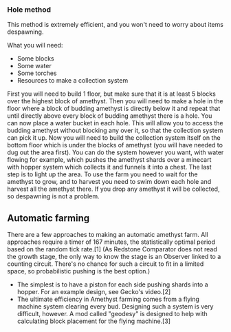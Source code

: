 ### Hole method
This method is extremely efficient, and you won't need to worry about items despawning.

What you will need:

- Some blocks
- Some water
- Some torches
- Resources to make a collection system

First you will need to build 1 floor, but make sure that it is at least 5 blocks over the highest block of amethyst. Then you will need to make a hole in the floor where a block of budding amethyst is directly below it and repeat that until directly above every block of budding amethyst there is a hole. You can now place a water bucket in each hole. This will allow you to access the budding amethyst without blocking any over it, so that the collection system can pick it up.
Now you will need to build the collection system itself on the bottom floor which is under the blocks of amethyst (you will have needed to dug out the area first). You can do the system however you want, with water flowing for example, which pushes the amethyst shards over a minecart with hopper system which collects it and funnels it into a chest. The last step is to light up the area.
To use the farm you need to wait for the amethyst to grow, and to harvest you need to swim down each hole and harvest all the amethyst there. If you drop any amethyst it will be collected, so despawning is not a problem.

## Automatic farming
There are a few approaches to making an automatic amethyst farm. All approaches require a timer of 167 minutes, the statistically optimal period based on the random tick rate.[1] (As Redstone Comparator does not read the growth stage, the only way to know the stage is an Observer linked to a counting circuit. There's no chance for such a circuit to fit in a limited space, so probabilistic pushing is the best option.)

- The simplest is to have a piston for each side pushing shards into a hopper. For an example design, see Gecko's video.[2]
- The ultimate efficiency in Amethyst farming comes from a flying machine system clearing every bud. Designing such a system is very difficult, however. A mod called "geodesy" is designed to help with calculating block placement for the flying machine.[3]


